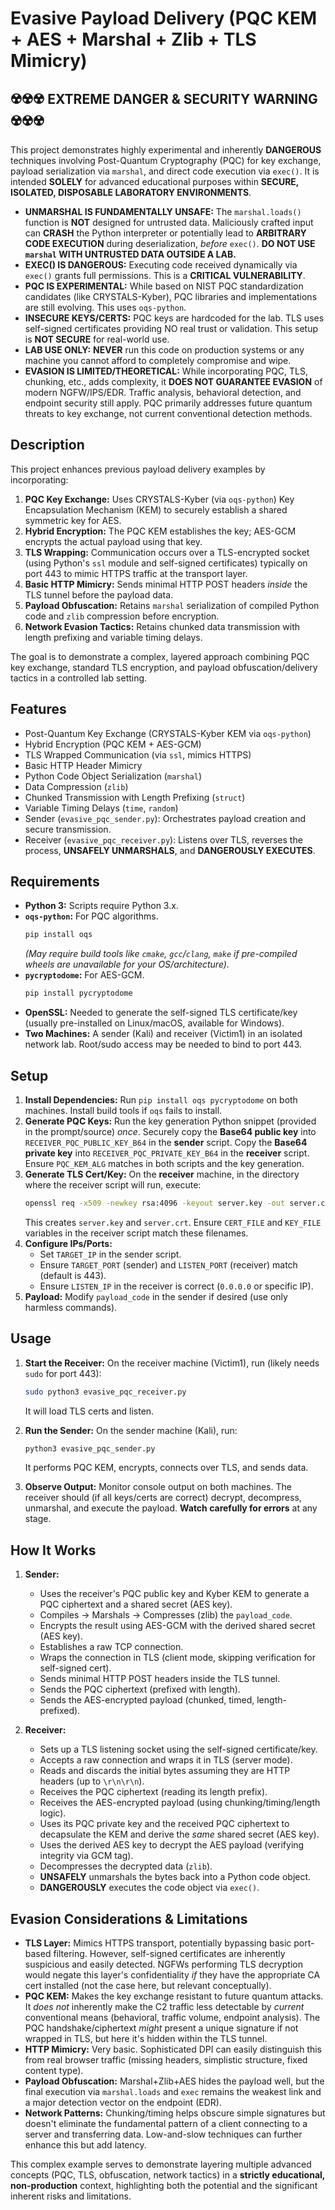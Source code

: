 # Evasive Payload Delivery (PQC KEM + AES + Marshal + Zlib + TLS Mimicry)

## ☢️☢️☢️ EXTREME DANGER & SECURITY WARNING ☢️☢️☢️

This project demonstrates highly experimental and inherently **DANGEROUS** techniques involving Post-Quantum Cryptography (PQC) for key exchange, payload serialization via `marshal`, and direct code execution via `exec()`. It is intended **SOLELY** for advanced educational purposes within **SECURE, ISOLATED, DISPOSABLE LABORATORY ENVIRONMENTS**.

* **UNMARSHAL IS FUNDAMENTALLY UNSAFE:** The `marshal.loads()` function is **NOT** designed for untrusted data. Maliciously crafted input can **CRASH** the Python interpreter or potentially lead to **ARBITRARY CODE EXECUTION** during deserialization, *before* `exec()`. **DO NOT USE `marshal` WITH UNTRUSTED DATA OUTSIDE A LAB.**
* **EXEC() IS DANGEROUS:** Executing code received dynamically via `exec()` grants full permissions. This is a **CRITICAL VULNERABILITY**.
* **PQC IS EXPERIMENTAL:** While based on NIST PQC standardization candidates (like CRYSTALS-Kyber), PQC libraries and implementations are still evolving. This uses `oqs-python`.
* **INSECURE KEYS/CERTS:** PQC keys are hardcoded for the lab. TLS uses self-signed certificates providing NO real trust or validation. This setup is **NOT SECURE** for real-world use.
* **LAB USE ONLY:** **NEVER** run this code on production systems or any machine you cannot afford to completely compromise and wipe.
* **EVASION IS LIMITED/THEORETICAL:** While incorporating PQC, TLS, chunking, etc., adds complexity, it **DOES NOT GUARANTEE EVASION** of modern NGFW/IPS/EDR. Traffic analysis, behavioral detection, and endpoint security still apply. PQC primarily addresses future quantum threats to key exchange, not current conventional detection methods.

## Description

This project enhances previous payload delivery examples by incorporating:

1.  **PQC Key Exchange:** Uses CRYSTALS-Kyber (via `oqs-python`) Key Encapsulation Mechanism (KEM) to securely establish a shared symmetric key for AES.
2.  **Hybrid Encryption:** The PQC KEM establishes the key; AES-GCM encrypts the actual payload using that key.
3.  **TLS Wrapping:** Communication occurs over a TLS-encrypted socket (using Python's `ssl` module and self-signed certificates) typically on port 443 to mimic HTTPS traffic at the transport layer.
4.  **Basic HTTP Mimicry:** Sends minimal HTTP POST headers *inside* the TLS tunnel before the payload data.
5.  **Payload Obfuscation:** Retains `marshal` serialization of compiled Python code and `zlib` compression before encryption.
6.  **Network Evasion Tactics:** Retains chunked data transmission with length prefixing and variable timing delays.

The goal is to demonstrate a complex, layered approach combining PQC key exchange, standard TLS encryption, and payload obfuscation/delivery tactics in a controlled lab setting.

## Features

* Post-Quantum Key Exchange (CRYSTALS-Kyber KEM via `oqs-python`)
* Hybrid Encryption (PQC KEM + AES-GCM)
* TLS Wrapped Communication (via `ssl`, mimics HTTPS)
* Basic HTTP Header Mimicry
* Python Code Object Serialization (`marshal`)
* Data Compression (`zlib`)
* Chunked Transmission with Length Prefixing (`struct`)
* Variable Timing Delays (`time`, `random`)
* Sender (`evasive_pqc_sender.py`): Orchestrates payload creation and secure transmission.
* Receiver (`evasive_pqc_receiver.py`): Listens over TLS, reverses the process, **UNSAFELY UNMARSHALS**, and **DANGEROUSLY EXECUTES**.

## Requirements

* **Python 3:** Scripts require Python 3.x.
* **`oqs-python`:** For PQC algorithms.
    ```bash
    pip install oqs
    ```
    *(May require build tools like `cmake`, `gcc`/`clang`, `make` if pre-compiled wheels are unavailable for your OS/architecture).*
* **`pycryptodome`:** For AES-GCM.
    ```bash
    pip install pycryptodome
    ```
* **OpenSSL:** Needed to generate the self-signed TLS certificate/key (usually pre-installed on Linux/macOS, available for Windows).
* **Two Machines:** A sender (Kali) and receiver (Victim1) in an isolated network lab. Root/sudo access may be needed to bind to port 443.

## Setup

1.  **Install Dependencies:** Run `pip install oqs pycryptodome` on both machines. Install build tools if `oqs` fails to install.
2.  **Generate PQC Keys:** Run the key generation Python snippet (provided in the prompt/source) *once*. Securely copy the **Base64 public key** into `RECEIVER_PQC_PUBLIC_KEY_B64` in the **sender** script. Copy the **Base64 private key** into `RECEIVER_PQC_PRIVATE_KEY_B64` in the **receiver** script. Ensure `PQC_KEM_ALG` matches in both scripts and the key generation.
3.  **Generate TLS Cert/Key:** On the **receiver** machine, in the directory where the receiver script will run, execute:
    ```bash
    openssl req -x509 -newkey rsa:4096 -keyout server.key -out server.crt -sha256 -days 365 -nodes -subj "/CN=victim1.lab.local"
    ```
    This creates `server.key` and `server.crt`. Ensure `CERT_FILE` and `KEY_FILE` variables in the receiver script match these filenames.
4.  **Configure IPs/Ports:**
    * Set `TARGET_IP` in the sender script.
    * Ensure `TARGET_PORT` (sender) and `LISTEN_PORT` (receiver) match (default is 443).
    * Ensure `LISTEN_IP` in the receiver is correct (`0.0.0.0` or specific IP).
5.  **Payload:** Modify `payload_code` in the sender if desired (use only harmless commands).

## Usage

1.  **Start the Receiver:** On the receiver machine (Victim1), run (likely needs `sudo` for port 443):
    ```bash
    sudo python3 evasive_pqc_receiver.py
    ```
    It will load TLS certs and listen.

2.  **Run the Sender:** On the sender machine (Kali), run:
    ```bash
    python3 evasive_pqc_sender.py
    ```
    It performs PQC KEM, encrypts, connects over TLS, and sends data.

3.  **Observe Output:** Monitor console output on both machines. The receiver should (if all keys/certs are correct) decrypt, decompress, unmarshal, and execute the payload. **Watch carefully for errors** at any stage.

## How It Works

1.  **Sender:**
    * Uses the receiver's PQC public key and Kyber KEM to generate a PQC ciphertext and a shared secret (AES key).
    * Compiles -> Marshals -> Compresses (zlib) the `payload_code`.
    * Encrypts the result using AES-GCM with the derived shared secret (AES key).
    * Establishes a raw TCP connection.
    * Wraps the connection in TLS (client mode, skipping verification for self-signed cert).
    * Sends minimal HTTP POST headers inside the TLS tunnel.
    * Sends the PQC ciphertext (prefixed with length).
    * Sends the AES-encrypted payload (chunked, timed, length-prefixed).

2.  **Receiver:**
    * Sets up a TLS listening socket using the self-signed certificate/key.
    * Accepts a raw connection and wraps it in TLS (server mode).
    * Reads and discards the initial bytes assuming they are HTTP headers (up to `\r\n\r\n`).
    * Receives the PQC ciphertext (reading its length prefix).
    * Receives the AES-encrypted payload (using chunking/timing/length logic).
    * Uses its PQC private key and the received PQC ciphertext to decapsulate the KEM and derive the *same* shared secret (AES key).
    * Uses the derived AES key to decrypt the AES payload (verifying integrity via GCM tag).
    * Decompresses the decrypted data (`zlib`).
    * **UNSAFELY** unmarshals the bytes back into a Python code object.
    * **DANGEROUSLY** executes the code object via `exec()`.

## Evasion Considerations & Limitations

* **TLS Layer:** Mimics HTTPS transport, potentially bypassing basic port-based filtering. However, self-signed certificates are inherently suspicious and easily detected. NGFWs performing TLS decryption would negate this layer's confidentiality *if* they have the appropriate CA cert installed (not the case here, but relevant conceptually).
* **PQC KEM:** Makes the key exchange resistant to future quantum attacks. It *does not* inherently make the C2 traffic less detectable by *current* conventional means (behavioral, traffic volume, endpoint analysis). The PQC handshake/ciphertext *might* present a unique signature if not wrapped in TLS, but here it's hidden within the TLS tunnel.
* **HTTP Mimicry:** Very basic. Sophisticated DPI can easily distinguish this from real browser traffic (missing headers, simplistic structure, fixed content type).
* **Payload Obfuscation:** Marshal+Zlib+AES hides the payload well, but the final execution via `marshal.loads` and `exec` remains the weakest link and a major detection vector on the endpoint (EDR).
* **Network Patterns:** Chunking/timing helps obscure simple signatures but doesn't eliminate the fundamental pattern of a client connecting to a server and transferring data. Low-and-slow techniques can further enhance this but add latency.

This complex example serves to demonstrate layering multiple advanced concepts (PQC, TLS, obfuscation, network tactics) in a **strictly educational, non-production** context, highlighting both the potential and the significant inherent risks and limitations.